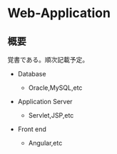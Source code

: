 # Web-Application

## 概要
覚書である。順次記載予定。

- Database
  - Oracle,MySQL,etc

- Application Server
  - Servlet,JSP,etc

- Front end
  - Angular,etc
